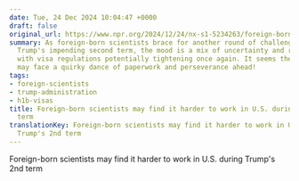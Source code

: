 ```yaml
---
date: Tue, 24 Dec 2024 10:04:47 +0000
draft: false
original_url: https://www.npr.org/2024/12/24/nx-s1-5234263/foreign-born-scientists-may-find-it-harder-to-work-in-u-s-during-trumps-2nd-term
summary: As foreign-born scientists brace for another round of challenges under President
  Trump's impending second term, the mood is a mix of uncertainty and resilience,
  with visa regulations potentially tightening once again. It seems the science community
  may face a quirky dance of paperwork and perseverance ahead!
tags:
- foreign-scientists
- trump-administration
- h1b-visas
title: Foreign-born scientists may find it harder to work in U.S. during Trump's 2nd
  term
translationKey: Foreign-born scientists may find it harder to work in U.S. during
  Trump's 2nd term
---
```


Foreign-born scientists may find it harder to work in U.S. during Trump's 2nd term